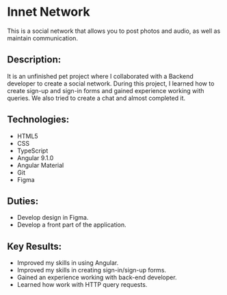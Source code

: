 # Innet Network

This is a social network that allows you to post photos and audio, as well as maintain communication.

## Description:

It is an unfinished pet project where I collaborated with a Backend developer to create a social network. During this project, I learned how to create sign-up and sign-in forms and gained experience working with queries. We also tried to create a chat and almost completed it.

## Technologies: 

- HTML5
- CSS
- TypeScript
- Angular 9.1.0
- Angular Material
- Git
- Figma

## Duties:

- Develop design in Figma.
- Develop a front part of the application.

## Key Results:

- Improved my skills in using Angular.
- Improved my skills in creating sign-in/sign-up forms.
- Gained an experience working with back-end developer.
- Learned how work with HTTP query requests. 
